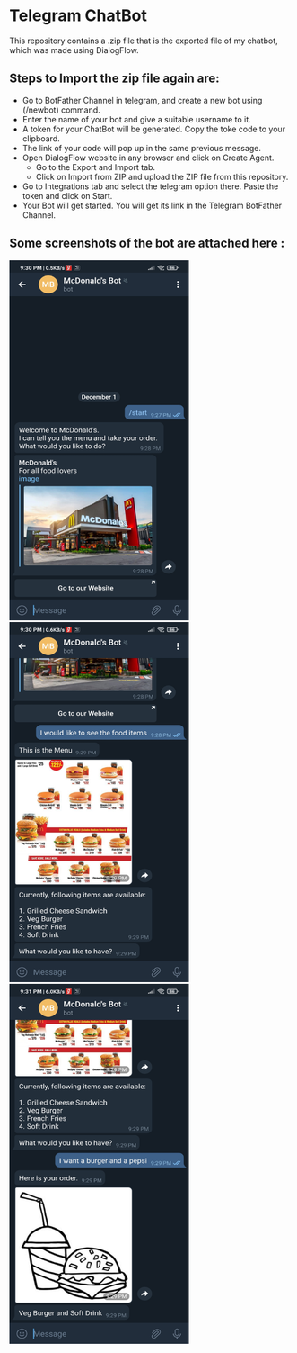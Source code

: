 # Telegram ChatBot

This repository contains a .zip file that is the exported file of my chatbot, which was made using DialogFlow.

## Steps to Import the zip file again are:
   * Go to BotFather Channel in telegram, and create a new bot using (/newbot) command.
   * Enter the name of your bot and give a suitable username to it.
   * A token for your ChatBot will be generated. Copy the toke code to your clipboard.
   * The link of your code will pop up in the same previous message. 
   * Open DialogFlow website in any browser and click on Create Agent.
       * Go to the Export and Import tab.
       * Click on Import from ZIP and upload the ZIP file from this repository.
   * Go to Integrations tab and select the telegram option there. Paste the token and click on Start.
   * Your Bot will get started. You will get its link in the Telegram BotFather Channel.

## Some screenshots of the bot are attached here : 

<img src = "Screenshot_2020-12-01-21-30-16-487_org.telegram.messenger.jpg" height="640" width="320">

<img src = "Screenshot_2020-12-01-21-30-38-463_org.telegram.messenger.jpg" height="640" width="320">

<img src = "Screenshot_2020-12-01-21-31-19-236_org.telegram.messenger.jpg" height="640" width="320">
